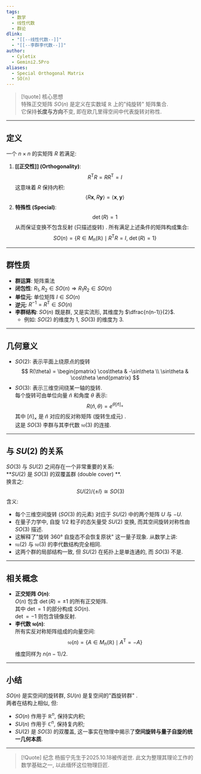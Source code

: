 ```yaml
---
tags:
  - 数学
  - 线性代数
  - 群论
dlink:
  - "[[--线性代数--]]"
  - "[[--李群李代数--]]"
author:
  - Cyletix
  - Gemini2.5Pro
aliases:
  - Special Orthogonal Matrix
  - SO(n)
---
```

> [!quote] 核心思想  
> 特殊正交矩阵 $SO(n)$ 是定义在实数域 $\mathbb{R}$ 上的"纯旋转" 矩阵集合.   
> 它保持**长度与方向**不变, 即在欧几里得空间中代表旋转对称性. 

---
## 定义
一个 $n \times n$ 的实矩阵 $R$ 若满足: 
1. **[[正交性]] (Orthogonality)**: 
   $$
   R^\mathsf{T} R = R R^\mathsf{T} = I
   $$
   这意味着 $R$ 保持内积:   
   $$ \langle R\mathbf{x}, R\mathbf{y} \rangle = \langle \mathbf{x}, \mathbf{y} \rangle $$
2. **特殊性 (Special)**: 
   $$
   \det(R) = 1
   $$
   从而保证变换不包含反射 (只描述旋转) . 
所有满足上述条件的矩阵构成集合: 
$$
SO(n) = \{ R \in M_n(\mathbb{R}) \mid R^\mathsf{T}R = I,\ \det(R)=1 \}
$$

---
## 群性质
* **群运算**: 矩阵乘法  
* **闭包性**: $R_1,R_2 \in SO(n) \Rightarrow R_1R_2 \in SO(n)$  
* **单位元**: 单位矩阵 $I \in SO(n)$  
* **逆元**: $R^{-1} = R^\mathsf{T} \in SO(n)$  
* **李群结构**: $SO(n)$ 既是群, 又是实流形, 其维度为 $\dfrac{n(n-1)}{2}$.   
  - 例如: $SO(2)$ 的维度为 1, $SO(3)$ 的维度为 3. 

---
## 几何意义
- $SO(2)$: 表示平面上绕原点的旋转  
  $$
  R(\theta) = \begin{pmatrix} 
  \cos\theta & -\sin\theta \\ 
  \sin\theta & \cos\theta
  \end{pmatrix}
  $$
- $SO(3)$: 表示三维空间绕某一轴的旋转.   
  每个旋转可由单位向量 $\hat{n}$ 和角度 $\theta$ 表示: 
  $$
  R(\hat{n},\theta) = e^{\theta [\hat{n}]_\times}
  $$
  其中 $[\hat{n}]_\times$ 是 $\hat{n}$ 对应的反对称矩阵 (旋转生成元) .   
  这是 $SO(3)$ 李群与其李代数 $\mathfrak{so}(3)$ 的连接. 

---
## 与 $SU(2)$ 的关系
$SO(3)$ 与 $SU(2)$ 之间存在一个非常重要的关系:   
**$SU(2)$ 是 $SO(3)$ 的双覆盖群 (double cover) **.   
换言之: 
$$
SU(2) / \{\pm I\} \cong SO(3)
$$
含义: 
- 每个三维空间旋转 ($SO(3)$ 的元素) 对应于 $SU(2)$ 中的两个矩阵 $U$ 与 $-U$.   
- 在量子力学中, 自旋 1/2 粒子的态矢量受 $SU(2)$ 变换, 而其空间旋转对称性由 $SO(3)$ 描述.   
- 这解释了"旋转 360° 自旋态不会恢复原状" 这一量子现象. 
从数学上讲: 
- $\mathfrak{su}(2)$ 与 $\mathfrak{so}(3)$ 的李代数结构完全相同.   
- 这两个群的局部结构一致, 但 $SU(2)$ 在拓扑上是单连通的, 而 $SO(3)$ 不是. 

---
## 相关概念
* **正交矩阵 $O(n)$**:   
  $O(n)$ 包含 $\det(R)=\pm1$ 的所有正交矩阵.   
  其中 $\det=1$ 的部分构成 $SO(n)$.   
  $\det=-1$ 则包含镜像反射. 
* **李代数 $\mathfrak{so}(n)$**:   
  所有实反对称矩阵组成的向量空间: 
  $$
  \mathfrak{so}(n) = \{ A \in M_n(\mathbb{R}) \mid A^\mathsf{T} = -A \}
  $$
  维度同样为 $n(n-1)/2$. 

---
## 小结
$SO(n)$ 是实空间的旋转群, $SU(n)$ 是复空间的"酉旋转群" .   
两者在结构上相似, 但: 
- $SO(n)$ 作用于 $\mathbb{R}^n$, 保持实内积; 
- $SU(n)$ 作用于 $\mathbb{C}^n$, 保持复内积; 
- $SU(2)$ 是 $SO(3)$ 的双覆盖, 这一事实在物理中揭示了**空间旋转与量子自旋的统一几何本质**. 

---
> [!Quote] 纪念
> 杨振宁先生于2025.10.18被传逝世. 此文为整理其理论工作的数学基础之一, 以此缅怀这位物理巨匠. 